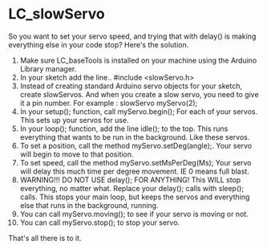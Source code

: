 # LC_slowServo

So you want to set your servo speed, and trying that with delay() is making everything else in your code stop?
Here's the solution.

1) Make sure LC_baseTools is installed on your machine using the Arduino Library manager.
2) In your sketch add the line.. #include <slowServo.h>
3) Instead of creating standard Arduino servo objects for your sketch, create slowServos. And when you create a slow servo, you need to give it a pin number. For example : slowServo myServo(2);
4) In your setup(); function, call myServo.begin(); For each of your servos. This sets up your servos for use.
5) In your loop(); function, add the line idle(); to the top. This runs everything that wants to be run in the background. Like these servos.
6) To set a position, call the method myServo.setDeg(angle);. Your servo will begin to move to that position.
7) To set speed, call the method myServo.setMsPerDeg(Ms); Your servo will delay this much time per degree movement. IE 0 means full blast.
8) WARNING!!! DO NOT USE delay(); FOR ANYTHING! This WILL stop everything, no matter what. Replace your delay(); calls with sleep(); calls. This stops your main loop, but keeps the servos and everything else that runs in the background, running.
9) You can call myServo.moving(); to see if your servo is moving or not.
10) You can call myServo.stop(); to stop your servo.

That's all there is to it.
